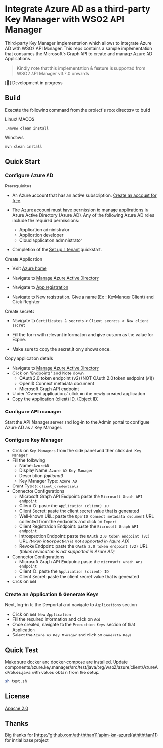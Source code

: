 # Integrate Azure AD as a third-party Key Manager with WSO2 API Manager

Third-party Key Manager implementation which allows to integrate Azure AD with WSO2 API Manager. This repo contains a sample implementation that consumes the Microsoft's Graph API to create and manage Azure AD Applications.

> Kindly note that this implementation & feature is supported from WSO2 API Manager v3.2.0 onwards

[:construction:] Development in progress

## Build

Execute the following command from the project's root directory to build

Linux/ MACOS

```sh
./mvnw clean install
```

Windows

```sh
mvn clean install
```

## Quick Start

### Configure Azure AD

Prerequisites

- An Azure account that has an active subscription. [Create an account for free](https://azure.microsoft.com/free/?WT.mc_id=A261C142F).
- The Azure account must have permission to manage applications in Azure Active Directory (Azure AD). Any of the following Azure AD roles include the required permissions:

  - Application administrator
  - Application developer
  - Cloud application administrator

- Completion of the [Set up a tenant](https://docs.microsoft.com/en-us/azure/active-directory/develop/quickstart-create-new-tenant) quickstart.

Create Application

- Visit [Azure home](https://portal.azure.com/#home)
- Navigate to [Manage Azure Active Directory](https://portal.azure.com/#view/Microsoft_AAD_IAM/ActiveDirectoryMenuBlade/~/Overview)

- Navigate to [App registration](https://portal.azure.com/#view/Microsoft_AAD_IAM/ActiveDirectoryMenuBlade/~/RegisteredApps)

- Navigate to New registration, Give a name (Ex : KeyManger Client) and Click Register

Create secrets

- Navigate to `Certificates & secrets` > `Client secrets `>` New client secret`

- Fill the form with relevant information and give custom as the value for Expire.
- Make sure to copy the secret,it only shows once.

Copy application details

- Navigate to [Manage Azure Active Directory](https://portal.azure.com/#view/Microsoft_AAD_IAM/ActiveDirectoryMenuBlade/~/Overview)
- Click on 'Endpoints' and Note down
  - OAuth 2.0 token endpoint (v2) (NOT OAuth 2.0 token endpoint (v1))
  - OpenID Connect metadata document
  - Microsoft Graph API endpoint
- Under 'Owned applications' click on the newly created application
- Copy the Application (client) ID, (Object ID)

### Configure API manager

Start the API Manager server and log-in to the Admin portal to configure Azure AD as a Key Manager.

### Configure Key Manager

- Click on `Key Managers` from the side panel and then click `Add Key Manager`
- Fill the following
  - Name: `AzureAD`
  - Display Name: `Azure AD Key Manager`
  - Description _(optional)_
  - Key Manager Type: `Azure AD`
- Grant Types: `client_credentials`
- Connector Configurations
  - Microsoft Graph API Endpoint: paste the `Microsoft Graph API endpoint`
  - Client ID: paste the `Application (client) ID`
  - Client Secret: paste the client secret value that is generated
  - Well-known URL: paste the `OpenID Connect metadata document` URL collected from the endpoints and click on `Import`
  - Client Registration Endpoint: paste the `Microsoft Graph API endpoint`
  - Introspection Endpoint: paste the `OAuth 2.0 token endpoint (v2)` URL _(token introspection is not supported in Azure AD)_
  - Revoke Endpoint: paste the `OAuth 2.0 token endpoint (v2)` URL _(token revocation is not supported in Azure AD)_
- Connector Configurations
  - Microsoft Graph API Endpoint: paste the `Microsoft Graph API endpoint`
  - Client ID: paste the `Application (client) ID`
  - Client Secret: paste the client secret value that is generated
- Click on `Add`

### Create an Application & Generate Keys

Next, log-in to the Devportal and navigate to `Applications` section

- Click on `Add New Application`
- Fill the required information and click on `Add`
- Once created, navigate to the `Production Keys` section of that Application
- Select the `Azure AD Key Manager` and click on `Generate Keys`

## Quick Test

Make sure docker and docker-compose are installed.
Update components/azure.key.manager/src/test/java/org/wso2/azure/client/AzureAdValues.java with values obtain from the setup.

```sh
sh test.sh
```

## License

[Apache 2.0](LICENSE)

## Thanks

Big thanks for [https://github.com/athiththan11/apim-km-azure](athiththan11) for initial base project.
